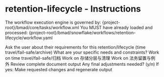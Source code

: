 # retention-lifecycle - Instructions

<critical>The workflow execution engine is governed by: {project-root}/bmad/core/tasks/workflow.xml</critical>
<critical>You MUST have already loaded and processed: {project-root}/bmad/snowflake/workflows/retention-lifecycle/workflow.yaml</critical>

<workflow>

<step n="1" goal="Understand Requirements">
<action>Ask the user about their requirements for this retention/lifecycle (time travel/fail-safe/archive)</action>
<ask>What are your specific needs and constraints?</ask>
</step>

<step n="2" goal="Time Travel/Fail-safe/归档">
<action>Work on time travel/fail-safe/归档</action>
<template-output section="retention"/>
</step>

<step n="3" goal="存储分层与清理">
<action>Work on 存储分层与清理</action>
<template-output section="storage"/>
</step>

<step n="4" goal="法务留置与例外">
<action>Work on 法务留置与例外</action>
<template-output section="legal"/>
</step>

<step n="5" goal="Review and Finalize">
<action>Review complete document output</action>
<ask>Any final adjustments needed? (y/n)</ask>
<check>If yes:</check>
  <action>Make requested changes and regenerate output</action>
</step>

</workflow>
